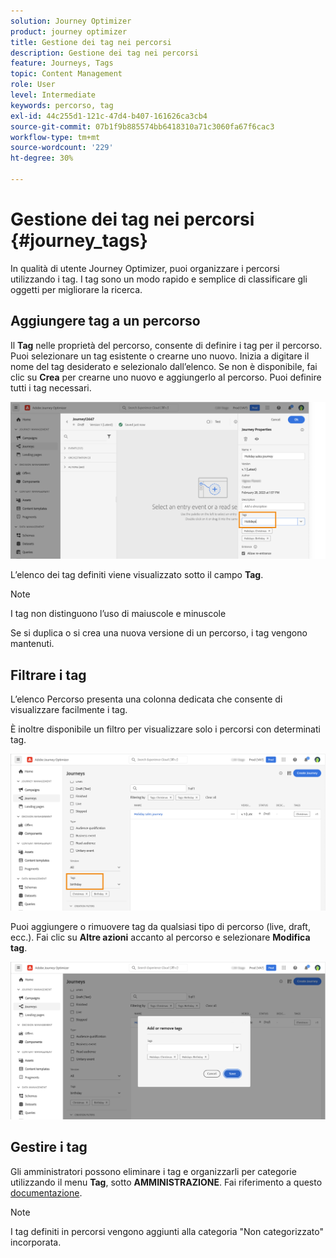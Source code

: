 ```yaml
---
solution: Journey Optimizer
product: journey optimizer
title: Gestione dei tag nei percorsi
description: Gestione dei tag nei percorsi
feature: Journeys, Tags
topic: Content Management
role: User
level: Intermediate
keywords: percorso, tag
exl-id: 44c255d1-121c-47d4-b407-161626ca3cb4
source-git-commit: 07b1f9b885574bb6418310a71c3060fa67f6cac3
workflow-type: tm+mt
source-wordcount: '229'
ht-degree: 30%

---
```


# Gestione dei tag nei percorsi {#journey_tags}

In qualità di utente Journey Optimizer, puoi organizzare i percorsi utilizzando i tag. I tag sono un modo rapido e semplice di classificare gli oggetti per migliorare la ricerca.

## Aggiungere tag a un percorso

Il **Tag** nelle proprietà del percorso, consente di definire i tag per il percorso. Puoi selezionare un tag esistente o crearne uno nuovo. Inizia a digitare il nome del tag desiderato e selezionalo dall’elenco. Se non è disponibile, fai clic su **Crea** per crearne uno nuovo e aggiungerlo al percorso. Puoi definire tutti i tag necessari.

![](assets/tags1.png)

L’elenco dei tag definiti viene visualizzato sotto il campo **Tag**.

>[!NOTE]
>
> I tag non distinguono l’uso di maiuscole e minuscole
> 
> Se si duplica o si crea una nuova versione di un percorso, i tag vengono mantenuti.

## Filtrare i tag

L’elenco Percorso presenta una colonna dedicata che consente di visualizzare facilmente i tag.

È inoltre disponibile un filtro per visualizzare solo i percorsi con determinati tag.

![](assets/tags2.png)

Puoi aggiungere o rimuovere tag da qualsiasi tipo di percorso (live, draft, ecc.). Fai clic su **Altre azioni** accanto al percorso e selezionare **Modifica tag**.

![](assets/tags3.png)

## Gestire i tag

Gli amministratori possono eliminare i tag e organizzarli per categorie utilizzando il menu **Tag**, sotto **AMMINISTRAZIONE**. Fai riferimento a questo [documentazione](https://experienceleague.adobe.com/docs/experience-platform/administrative-tags/overview.html?lang=it).

>[!NOTE]
>
> I tag definiti in percorsi vengono aggiunti alla categoria &quot;Non categorizzato&quot; incorporata.
